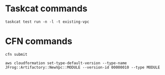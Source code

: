 # Taskcat commands

```
taskcat test run -n -l -t existing-vpc
```

# CFN commands

```
cfn submit
```

```
aws cloudformation set-type-default-version --type-name JFrog::Artifactory::NewVpc::MODULE --version-id 00000010 --type MODULE
```